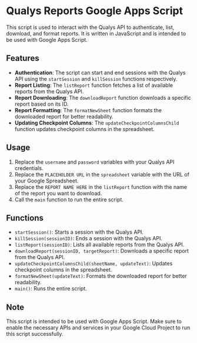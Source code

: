 # Qualys Reports Google Apps Script

This script is used to interact with the Qualys API to authenticate, list, download, and format reports. It is written in JavaScript and is intended to be used with Google Apps Script.

## Features

- **Authentication**: The script can start and end sessions with the Qualys API using the `startSession` and `killSession` functions respectively.
- **Report Listing**: The `listReport` function fetches a list of available reports from the Qualys API.
- **Report Downloading**: The `downloadReport` function downloads a specific report based on its ID.
- **Report Formatting**: The `formatNewSheet` function formats the downloaded report for better readability.
- **Updating Checkpoint Columns**: The `updateCheckpointColumnsChild` function updates checkpoint columns in the spreadsheet.

## Usage

1. Replace the `username` and `password` variables with your Qualys API credentials.
2. Replace the `PLACEHOLDER URL` in the `spreadsheet` variable with the URL of your Google Spreadsheet.
3. Replace the `REPORT NAME HERE` in the `listReport` function with the name of the report you want to download.
4. Call the `main` function to run the entire script.

## Functions

- `startSession()`: Starts a session with the Qualys API.
- `killSession(sessionID)`: Ends a session with the Qualys API.
- `listReport(sessionID)`: Lists all available reports from the Qualys API.
- `downloadReport(sessionID, targetReport)`: Downloads a specific report from the Qualys API.
- `updateCheckpointColumnsChild(sheetName, updateText)`: Updates checkpoint columns in the spreadsheet.
- `formatNewSheet(updateText)`: Formats the downloaded report for better readability.
- `main()`: Runs the entire script.

## Note

This script is intended to be used with Google Apps Script. Make sure to enable the necessary APIs and services in your Google Cloud Project to run this script successfully.